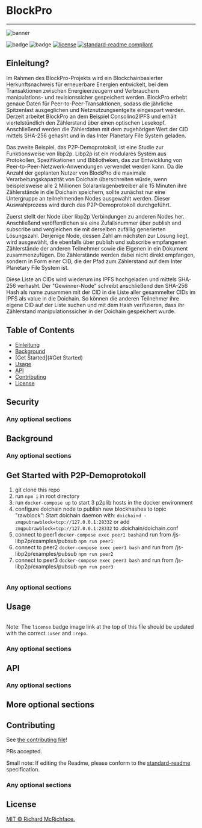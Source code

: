 # BlockPro
---

![banner]()

![badge]()
![badge]()
[![license](https://img.shields.io/github/license/:user/:repo.svg)](LICENSE)
[![standard-readme compliant](https://img.shields.io/badge/readme%20style-standard-brightgreen.svg?style=flat-square)](https://github.com/RichardLitt/standard-readme)

Einleitung?
---
Im Rahmen des BlockPro-Projekts wird ein Blockchainbasierter Herkunftsnachweis für erneuerbare Energien entwickelt, bei dem Transaktionen zwischen Energieerzeugern und Verbrauchern manipulations- und revisionssicher gespeichert werden. BlockPro erhebt genaue Daten für Peer-to-Peer-Transaktionen, sodass die jährliche Spitzenlast ausgeglichen und Netznutzungsentgelte eingespart werden. Derzeit arbeitet BlockPro an dem Beispiel Consolino2IPFS und erhält viertelstündlich den Zählerstand über einen optischen Lesekopf. Anschließend werden die Zählerdaten mit dem zugehörigen Wert der CID mittels SHA-256 gehasht und in das Inter Planetary File System geladen.

Das zweite Beispiel, das P2P-Demoprotokoll, ist eine Studie zur Funktionsweise von libp2p. Libp2p ist ein modulares System aus Protokollen, Spezifikationen und Bibliotheken, das zur Entwicklung von Peer-to-Peer-Netzwerk-Anwendungen verwendet werden kann. Da die Anzahl der geplanten Nutzer von BlockPro die maximale Verarbeitungskapazität von Doichain überschreiten würde, wenn beispielsweise alle 2 Millionen Solaranlagenbetreiber alle 15 Minuten ihre Zählerstände in die Doichain speichern, sollte zunächst nur eine Untergruppe an teilnehmenden Nodes ausgewählt werden. Dieser Auswahlprozess wird durch das P2P-Demoprotokoll durchgeführt. 

Zuerst stellt der Node über libp2p Verbindungen zu anderen Nodes her. Anschließend veröffentlichen sie eine Zufallsnummer über publish and subscribe und vergleichen sie mit derselben zufällig generierten Lösungszahl. Derjenige Node, dessen Zahl am nächsten zur Lösung liegt, wird ausgewählt, die ebenfalls über publish und subscribe empfangenen Zählerstände der anderen Teilnehmer sowie die Eigenen in ein Dokument zusammenzufügen. Die Zählerstände werden dabei nicht direkt empfangen, sondern in Form einer CID, die der Pfad zum Zählerstand auf dem Inter Planetary File System ist. 

Diese Liste an CIDs wird wiederum ins IPFS hochgeladen und mittels SHA-256 verhasht. Der "Gewinner-Node" schreibt anschließend den SHA-256 Hash als name zusammen mit der CID in die Liste aller gesammelter CIDs im IPFS als value in die Doichain. So können die anderen Teilnehmer ihre eigene CID auf der Liste suchen und mit dem Hash verifizieren, dass ihr Zählerstand manipulationssicher in der Doichain gespeichert wurde.


## Table of Contents

- [Einleitung](#Einleitung)
- [Background](#background)
- [Get Started](#Get Started)
- [Usage](#usage)
- [API](#api)
- [Contributing](#contributing)
- [License](#license)

## Security

### Any optional sections

## Background

### Any optional sections

## Get Started with P2P-Demoprotokoll

1. git clone this repo 
2. run ```npm i``` in root directory
3. run ```docker-compose up``` to start 3 p2plib hosts in the docker environment
4. configure doichain node to publish new blockhashes to topic "rawblock": Start doichain daemon with: ```doichaind -zmqpubrawblock=tcp://127.0.0.1:28332```
or add ```zmqpubrawblock=tcp://127.0.0.1:28332``` to .doichain/doichain.conf
5. connect to peer1 ```docker-compose exec peer1 bash```and run from /js-libp2p/examples/pubsub ```npm run peer1```
6. connect to peer2 ```docker-compose exec peer1 bash``` and run from /js-libp2p/examples/pubsub ```npm run peer2```
7. connect to peer3 ```docker-compose exec peer3 bash``` and run from /js-libp2p/examples/pubsub ```npm run peer3```


```
```

### Any optional sections

## Usage

```
```

Note: The `license` badge image link at the top of this file should be updated with the correct `:user` and `:repo`.

### Any optional sections

## API

### Any optional sections

## More optional sections

## Contributing

See [the contributing file](CONTRIBUTING.md)!

PRs accepted.

Small note: If editing the Readme, please conform to the [standard-readme](https://github.com/RichardLitt/standard-readme) specification.

### Any optional sections

## License

[MIT © Richard McRichface.](../LICENSE)
